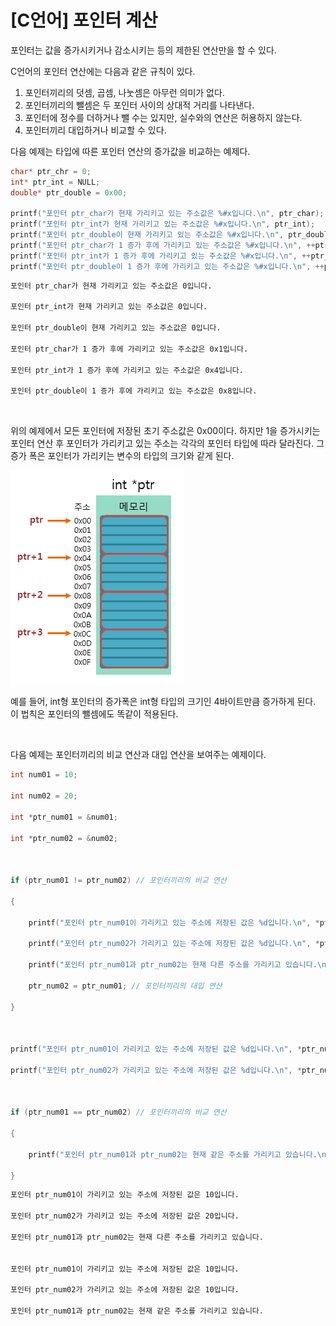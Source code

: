 # [C언어] 포인터 계산

포인터는 값을 증가시키거나 감소시키는 등의 제한된 연산만을 할 수 있다.

C언어의 포인터 연산에는 다음과 같은 규칙이 있다.

1. 포인터끼리의 덧셈, 곱셈, 나눗셈은 아무런 의미가 없다.
2. 포인터끼리의 뺄셈은 두 포인터 사이의 상대적 거리를 나타낸다.
3. 포인터에 정수를 더하거나 뺄 수는 있지만, 실수와의 연산은 허용하지 않는다.
4. 포인터끼리 대입하거나 비교할 수 있다.

다음 예제는 타입에 따른 포인터 연산의 증가값을 비교하는 예제다.

```c
char* ptr_chr = 0;
int* ptr_int = NULL;
double* ptr_double = 0x00;

printf("포인터 ptr_char가 현재 가리키고 있는 주소값은 %#x입니다.\n", ptr_char);
printf("포인터 ptr_int가 현재 가리키고 있는 주소값은 %#x입니다.\n", ptr_int);
printf("포인터 ptr_double이 현재 가리키고 있는 주소값은 %#x입니다.\n", ptr_double); 
printf("포인터 ptr_char가 1 증가 후에 가리키고 있는 주소값은 %#x입니다.\n", ++ptr_char);
printf("포인터 ptr_int가 1 증가 후에 가리키고 있는 주소값은 %#x입니다.\n", ++ptr_int);
printf("포인터 ptr_double이 1 증가 후에 가리키고 있는 주소값은 %#x입니다.\n", ++ptr_double);  
```

```bash
포인터 ptr_char가 현재 가리키고 있는 주소값은 0입니다.

포인터 ptr_int가 현재 가리키고 있는 주소값은 0입니다.

포인터 ptr_double이 현재 가리키고 있는 주소값은 0입니다.

포인터 ptr_char가 1 증가 후에 가리키고 있는 주소값은 0x1입니다.

포인터 ptr_int가 1 증가 후에 가리키고 있는 주소값은 0x4입니다.

포인터 ptr_double이 1 증가 후에 가리키고 있는 주소값은 0x8입니다.
```

<br>

위의 예제에서 모든 포인터에 저장된 초기 주소값은 0x00이다.
하지만 1을 증가시키는 포인터 연산 후 포인터가 가리키고 있는 주소는 각각의 포인터 타입에 따라 달라진다.
그 증가  폭은 포인터가 가리키는 변수의 타입의 크기와 같게 된다.

![포인터_계산](./image/c_pointer_calculate.png)

예를 들어, int형 포인터의 증가폭은 int형 타입의 크기인 4바이트만큼 증가하게 된다.
이 법칙은 포인터의 뺄셈에도 똑같이 적용된다.

<br>

다음 예제는 포인터끼리의 비교 연산과 대입 연산을 보여주는 예제이다.

```c
int num01 = 10;

int num02 = 20;

int *ptr_num01 = &num01;

int *ptr_num02 = &num02;  

 

if (ptr_num01 != ptr_num02) // 포인터끼리의 비교 연산

{

    printf("포인터 ptr_num01이 가리키고 있는 주소에 저장된 값은 %d입니다.\n", *ptr_num01);

    printf("포인터 ptr_num02가 가리키고 있는 주소에 저장된 값은 %d입니다.\n", *ptr_num02);

    printf("포인터 ptr_num01과 ptr_num02는 현재 다른 주소를 가리키고 있습니다.\n\n");

    ptr_num02 = ptr_num01; // 포인터끼리의 대입 연산

}  

 

printf("포인터 ptr_num01이 가리키고 있는 주소에 저장된 값은 %d입니다.\n", *ptr_num01);

printf("포인터 ptr_num02가 가리키고 있는 주소에 저장된 값은 %d입니다.\n", *ptr_num02);  

 

if (ptr_num01 == ptr_num02) // 포인터끼리의 비교 연산

{

    printf("포인터 ptr_num01과 ptr_num02는 현재 같은 주소를 가리키고 있습니다.\n");

}


```

```bash
포인터 ptr_num01이 가리키고 있는 주소에 저장된 값은 10입니다.

포인터 ptr_num02가 가리키고 있는 주소에 저장된 값은 20입니다.

포인터 ptr_num01과 ptr_num02는 현재 다른 주소를 가리키고 있습니다.


포인터 ptr_num01이 가리키고 있는 주소에 저장된 값은 10입니다.

포인터 ptr_num02가 가리키고 있는 주소에 저장된 값은 10입니다.

포인터 ptr_num01과 ptr_num02는 현재 같은 주소를 가리키고 있습니다.
```